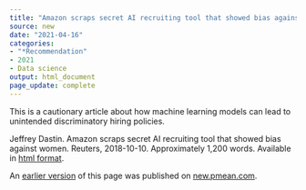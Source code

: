 ```yaml
---
title: "Amazon scraps secret AI recruiting tool that showed bias against women"
source: new
date: "2021-04-16"
categories:
- "*Recommendation"
- 2021
- Data science
output: html_document
page_update: complete
---
```


This is a cautionary article about how machine learning models can lead to unintended discriminatory hiring policies.

<!--more-->

Jeffrey Dastin. Amazon scraps secret AI recruiting tool that showed bias against women. Reuters, 2018-10-10. Approximately 1,200 words. Available in [html format][das1].

[das1]: https://www.reuters.com/article/us-amazon-com-jobs-automation-insight/amazon-scraps-secret-ai-recruiting-tool-that-showed-bias-against-women-idUSKCN1MK08G

An [earlier version][sim2] of this page was published on [new.pmean.com][sim1].

[sim1]: http://new.pmean.com
[sim2]: http://new.pmean.com/amazon-bias/
